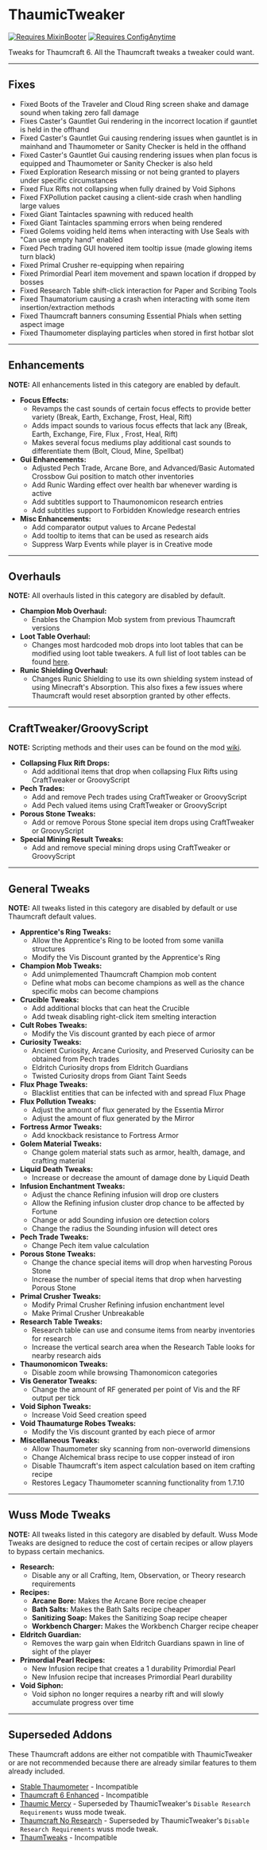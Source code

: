 # ThaumicTweaker

[![Requires MixinBooter](https://img.shields.io/badge/Requires-MixinBooter-3498db.svg?labelColor=34495e&style=for-the-badge)](https://www.curseforge.com/minecraft/mc-mods/mixin-booter)
[![Requires ConfigAnytime](https://img.shields.io/badge/Requires-ConfigAnytime-3498db.svg?labelColor=34495e&style=for-the-badge)](https://www.curseforge.com/minecraft/mc-mods/configanytime)

Tweaks for Thaumcraft 6. All the Thaumcraft tweaks a tweaker could want.

---

## Fixes
- Fixed Boots of the Traveler and Cloud Ring screen shake and damage sound when taking zero fall damage
- Fixes Caster's Gauntlet Gui rendering in the incorrect location if gauntlet is held in the offhand
- Fixed Caster's Gauntlet Gui causing rendering issues when gauntlet is in mainhand and Thaumometer or Sanity Checker is held in the offhand
- Fixed Caster's Gauntlet Gui causing rendering issues when plan focus is equipped and Thaumometer or Sanity Checker is also held
- Fixed Exploration Research missing or not being granted to players under specific circumstances
- Fixed Flux Rifts not collapsing when fully drained by Void Siphons
- Fixed FXPollution packet causing a client-side crash when handling large values
- Fixed Giant Taintacles spawning with reduced health
- Fixed Giant Taintacles spamming errors when being rendered
- Fixed Golems voiding held items when interacting with Use Seals with "Can use empty hand" enabled
- Fixed Pech trading GUI hovered item tooltip issue (made glowing items turn black)
- Fixed Primal Crusher re-equipping when repairing
- Fixed Primordial Pearl item movement and spawn location if dropped by bosses
- Fixed Research Table shift-click interaction for Paper and Scribing Tools
- Fixed Thaumatorium causing a crash when interacting with some item insertion/extraction methods
- Fixed Thaumcraft banners consuming Essential Phials when setting aspect image
- Fixed Thaumometer displaying particles when stored in first hotbar slot

---

## Enhancements
**NOTE:** All enhancements listed in this category are enabled by default. 

- **Focus Effects:** 
  - Revamps the cast sounds of certain focus effects to provide better variety (Break, Earth, Exchange, Frost, Heal, Rift)
  - Adds impact sounds to various focus effects that lack any (Break, Earth, Exchange, Fire, Flux , Frost, Heal, Rift)
  - Makes several focus mediums play additional cast sounds to differentiate them (Bolt, Cloud, Mine, Spellbat)
- **Gui Enhancements:**
  - Adjusted Pech Trade, Arcane Bore, and Advanced/Basic Automated Crossbow Gui position to match other inventories
  - Add Runic Warding effect over health bar whenever warding is active
  - Add subtitles support to Thaumonomicon research entries
  - Add subtitles support to Forbidden Knowledge research entries
- **Misc Enhancements:**
  - Add comparator output values to Arcane Pedestal
  - Add tooltip to items that can be used as research aids
  - Suppress Warp Events while player is in Creative mode

---

## Overhauls
**NOTE:** All overhauls listed in this category are disabled by default.

- **Champion Mob Overhaul:**
  - Enables the Champion Mob system from previous Thaumcraft versions
- **Loot Table Overhaul:**
  - Changes most hardcoded mob drops into loot tables that can be modified using loot table tweakers. A full list of loot tables can be found [here](https://github.com/Elite-Modding-Team/ThaumicTweaker/tree/main/src/main/resources/assets/thaumictweaker/loot_tables/entity).
- **Runic Shielding Overhaul:**
  - Changes Runic Shielding to use its own shielding system instead of using Minecraft's Absorption. This also fixes a few issues where Thaumcraft would reset absorption granted by other effects.

---

## CraftTweaker/GroovyScript
**NOTE:** Scripting methods and their uses can be found on the mod [wiki](https://github.com/Elite-Modding-Team/ThaumicTweaker/wiki).

- **Collapsing Flux Rift Drops:**
  - Add additional items that drop when collapsing Flux Rifts using CraftTweaker or GroovyScript
- **Pech Trades:**
  - Add and remove Pech trades using CraftTweaker or GroovyScript
  - Add Pech valued items using CraftTweaker or GroovyScript
- **Porous Stone Tweaks:**
  - Add or remove Porous Stone special item drops using CraftTweaker or GroovyScript
- **Special Mining Result Tweaks:**
  - Add and remove special mining drops using CraftTweaker or GroovyScript

---

## General Tweaks
**NOTE:** All tweaks listed in this category are disabled by default or use Thaumcraft default values. 

- **Apprentice's Ring Tweaks:**
  - Allow the Apprentice's Ring to be looted from some vanilla structures
  - Modify the Vis Discount granted by the Apprentice's Ring
- **Champion Mob Tweaks:**
  - Add unimplemented Thaumcraft Champion mob content
  - Define what mobs can become champions as well as the chance specific mobs can become champions
- **Crucible Tweaks:**
  - Add additional blocks that can heat the Crucible
  - Add tweak disabling right-click item smelting interaction
- **Cult Robes Tweaks:**
  - Modify the Vis discount granted by each piece of armor
- **Curiosity Tweaks:**
  - Ancient Curiosity, Arcane Curiosity, and Preserved Curiosity can be obtained from Pech trades
  - Eldritch Curiosity drops from Eldritch Guardians
  - Twisted Curiosity drops from Giant Taint Seeds
- **Flux Phage Tweaks:**
  - Blacklist entities that can be infected with and spread Flux Phage
- **Flux Pollution Tweaks:**
  - Adjust the amount of flux generated by the Essentia Mirror
  - Adjust the amount of flux generated by the Mirror
- **Fortress Armor Tweaks:**
  - Add knockback resistance to Fortress Armor
- **Golem Material Tweaks:**
  - Change golem material stats such as armor, health, damage, and crafting material
- **Liquid Death Tweaks:**
  - Increase or decrease the amount of damage done by Liquid Death
- **Infusion Enchantment Tweaks:**
  - Adjust the chance Refining infusion will drop ore clusters
  - Allow the Refining infusion cluster drop chance to be affected by Fortune
  - Change or add Sounding infusion ore detection colors
  - Change the radius the Sounding infusion will detect ores
- **Pech Trade Tweaks:** 
  - Change Pech item value calculation
- **Porous Stone Tweaks:**
  - Change the chance special items will drop when harvesting Porous Stone
  - Increase the number of special items that drop when harvesting Porous Stone
- **Primal Crusher Tweaks:**
  - Modify Primal Crusher Refining infusion enchantment level
  - Make Primal Crusher Unbreakable
- **Research Table Tweaks:**
  - Research table can use and consume items from nearby inventories for research
  - Increase the vertical search area when the Research Table looks for nearby research aids
- **Thaumonomicon Tweaks:**
  - Disable zoom while browsing Thamonomicon categories
- **Vis Generator Tweaks:** 
  - Change the amount of RF generated per point of Vis and the RF output per tick
- **Void Siphon Tweaks:** 
  - Increase Void Seed creation speed
- **Void Thaumaturge Robes Tweaks:** 
  - Modify the Vis discount granted by each piece of armor
- **Miscellaneous Tweaks:**
  - Allow Thaumometer sky scanning from non-overworld dimensions
  - Change Alchemical brass recipe to use copper instead of iron
  - Disable Thaumcraft's item aspect calculation based on item crafting recipe 
  - Restores Legacy Thaumometer scanning functionality from 1.7.10


---

## Wuss Mode Tweaks
**NOTE:** All tweaks listed in this category are disabled by default. Wuss Mode Tweaks are designed to reduce the cost of certain recipes or allow players to bypass certain mechanics.
- **Research:**
  - Disable any or all Crafting, Item, Observation, or Theory research requirements
- **Recipes:**
  - **Arcane Bore:** Makes the Arcane Bore recipe cheaper
  - **Bath Salts:** Makes the Bath Salts recipe cheaper
  - **Sanitizing Soap:** Makes the Sanitizing Soap recipe cheaper
  - **Workbench Charger:** Makes the Workbench Charger recipe cheaper
- **Eldritch Guardian:** 
  - Removes the warp gain when Eldritch Guardians spawn in line of sight of the player
- **Primordial Pearl Recipes:**
  - New Infusion recipe that creates a 1 durability Primordial Pearl
  - New Infusion recipe that increases Primordial Pearl durability
- **Void Siphon:**
  - Void siphon no longer requires a nearby rift and will slowly accumulate progress over time

---

## Superseded Addons
These Thaumcraft addons are either not compatible with ThaumicTweaker or are not recommended because there are already similar features to them already included.
- [Stable Thaumometer](https://www.curseforge.com/minecraft/mc-mods/stable-thaumometer) - Incompatible
- [Thaumcraft 6 Enhanced](https://www.curseforge.com/minecraft/mc-mods/thaumcraft-6-enhanced) - Incompatible
- [Thaumic Mercy](https://www.curseforge.com/minecraft/mc-mods/thaumic-mercy) - Superseded by ThaumicTweaker's `Disable Research Requirements` wuss mode tweak.
- [Thaumcraft No Research](https://www.curseforge.com/minecraft/mc-mods/thaumcraft-no-research) - Superseded by ThaumicTweaker's `Disable Research Requirements` wuss mode tweak.
- [ThaumTweaks](https://www.curseforge.com/minecraft/mc-mods/thaumtweaks) - Incompatible
